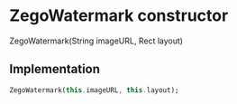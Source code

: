 


# ZegoWatermark constructor







ZegoWatermark(String imageURL, Rect layout)





## Implementation

```dart
ZegoWatermark(this.imageURL, this.layout);
```








